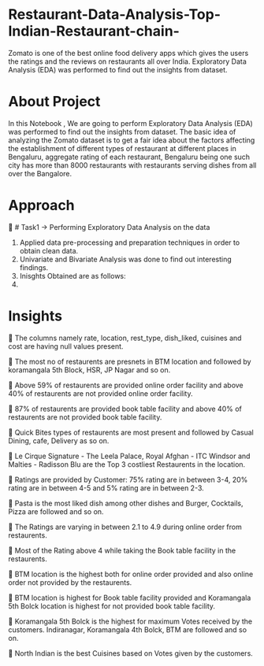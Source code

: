 # Restaurant-Data-Analysis-Top-Indian-Restaurant-chain-
Zomato is one of the best online food delivery apps which gives the users the ratings and the reviews on restaurants all over India.  Exploratory Data Analysis (EDA) was performed to find out the insights from dataset.
# About Project
In this Notebook , We are going to perform Exploratory Data Analysis (EDA) was performed to find out the insights from dataset. The basic idea of analyzing the Zomato dataset is to get a fair idea about the factors affecting the establishment of different types of restaurant at different places in Bengaluru, aggregate rating of each restaurant, Bengaluru being one such city has more than 8000 restaurants with restaurants serving dishes from all over the Bangalore.
# Approach
📍 # Task1 -> Performing Exploratory Data Analysis on the data
1. Applied data pre-processing and preparation techniques in order to obtain clean data.
2. Univariate and Bivariate Analysis was done to find out interesting findings.
3. Inisghts Obtained are as follows:
4. 
# Insights

📌 The columns namely rate, location, rest_type, dish_liked, cuisines and cost are having null values present.

📌 The most no of restaurents are presnets in BTM location and followed by koramangala 5th Block, HSR, JP Nagar and so on.

📌 Above 59% of restaurents are provided online order facility and above 40% of restaurents are not provided online order facility.

📌 87% of restaurents are provided book table facility and above 40% of restaurents are not provided book table facility.

📌 Quick Bites types of restaurents are most present and followed by Casual Dining, cafe, Delivery as so on.

📌 Le Cirque Signature - The Leela Palace, Royal Afghan - ITC Windsor and Malties - Radisson Blu are the Top 3 costliest Restaurents in the location.

📌 Ratings are provided by Customer: 75% rating are in between 3-4, 20% rating are in between 4-5 and 5% rating are in between 2-3.

📌 Pasta is the most liked dish among other dishes and Burger, Cocktails, Pizza are followed and so on.

📌 The Ratings are varying in between 2.1 to 4.9 during online order from restaurents.

📌 Most of the Rating above 4 while taking the Book table facility in the restaurents.

📌 BTM location is the highest both for online order provided and also online order not provided by the restaurents.

📌 BTM location is highest for Book table facility provided and Koramangala 5th Bolck location is highest for not provided book table facility.

📌 Koramangala 5th Bolck is the highest for maximum Votes received by the customers. Indiranagar, Koramangala 4th Bolck, BTM are followed and so on.

📌 North Indian is the best Cuisines based on Votes given by the customers.
